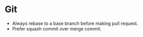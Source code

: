 # Git

- Always rebase to a base branch before making pull request.
- Prefer squash commit over merge commit.
